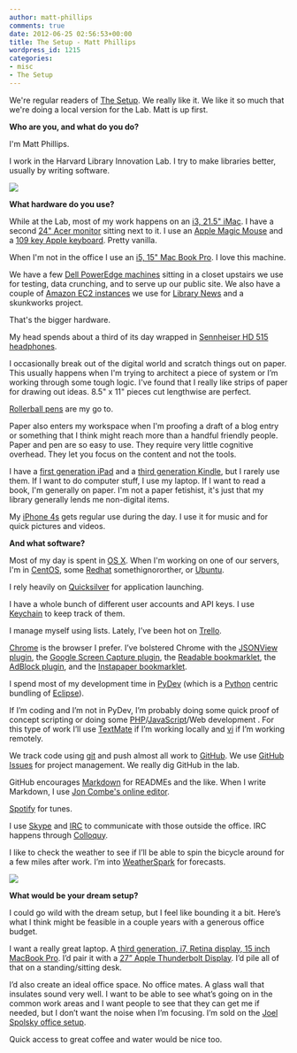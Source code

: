 ```yaml
---
author: matt-phillips
comments: true
date: 2012-06-25 02:56:53+00:00
title: The Setup - Matt Phillips
wordpress_id: 1215
categories:
- misc
- The Setup
---
```


We're regular readers of [The Setup](http://usesthis.com/). We really like it. We like it so much that we're doing a local version for the Lab. Matt is up first.

**Who are you, and what do you do?**

I'm Matt Phillips.

I work in the Harvard Library Innovation Lab. I try to make libraries better, usually by writing software.

[![](http://librarylab.law.harvard.edu/blog/wp-content/uploads/2012/06/DSC_3349-e1340592772849.jpg)](http://librarylab.law.harvard.edu/blog/wp-content/uploads/2012/06/DSC_3349-e1340592772849.jpg)

**What hardware do you use?**

While at the Lab, most of my work happens on an [i3, 21.5" iMac](https://en.wikipedia.org/wiki/Intel_iMac). I have a second [24" Acer monitor](http://us.acer.com/ac/en/US/content/group/monitors) sitting next to it. I use an [Apple Magic Mouse](https://en.wikipedia.org/wiki/Magic_Mouse) and a [109 key Apple keyboard](https://en.wikipedia.org/wiki/Apple_Keyboard#Apple_Pro_Keyboard_.28M7803.29). Pretty vanilla.

When I'm not in the office I use an [i5, 15" Mac Book Pro](https://en.wikipedia.org/wiki/Macbook_pro). I love this machine.

We have a few [Dell PowerEdge machines](https://en.wikipedia.org/wiki/Dell_PowerEdge) sitting in a closet upstairs we use for testing, data crunching, and to serve up our public site. We also have a couple of [Amazon EC2 instances](http://aws.amazon.com/ec2/) we use for [Library News](http://news.librarycloud.org/) and a skunkworks project.

That's the bigger hardware.

My head spends about a third of its day wrapped in [Sennheiser HD 515 headphones](http://www.amazon.com/Sennheiser-HD515-Dynamic-Audiophile-Headphones/dp/B0001FTVDG).

I occasionally break out of the digital world and scratch things out on paper. This usually happens when I'm trying to architect a piece of system or I’m working through some tough logic. I've found that I really like strips of paper for drawing out ideas. 8.5" x 11" pieces cut lengthwise are perfect.

[Rollerball pens](http://en.wikipedia.org/wiki/Rollerball_pen) are my go to.

Paper also enters my workspace when I'm proofing a draft of a blog entry or something that I think might reach more than a handful friendly people. Paper and pen are so easy to use. They require very little cognitive overhead. They let you focus on the content and not the tools.

I have a [first generation iPad](http://en.wikipedia.org/wiki/IPad) and a [third generation Kindle](http://en.wikipedia.org/wiki/Amazon_Kindle), but I rarely use them. If I want to do computer stuff, I use my laptop. If I want to read a book, I'm generally on paper. I'm not a paper fetishist, it's just that my library generally lends me non-digital items.

My [iPhone 4s](http://en.wikipedia.org/wiki/IPhone_4S) gets regular use during the day. I use it for music and for quick pictures and videos.

**And what software?**

Most of my day is spent in [OS X](http://www.apple.com/osx/). When I'm working on one of our servers, I'm in [CentOS](http://www.centos.org/), some [Redhat](http://www.redhat.com/) somethignororther, or [Ubuntu](http://www.ubuntu.com/).

I rely heavily on [Quicksilver](https://github.com/quicksilver/quicksilver) for application launching.

I have a whole bunch of different user accounts and API keys. I use [Keychain](https://en.wikipedia.org/wiki/Keychain_(Mac_OS)) to keep track of them.

I manage myself using lists. Lately, I’ve been hot on [Trello](https://trello.com/).

[Chrome](https://www.google.com/intl/en/chrome/browser/) is the browser I prefer. I’ve bolstered Chrome with the [JSONView plugin](https://chrome.google.com/webstore/detail/chklaanhfefbnpoihckbnefhakgolnmc), the [Google Screen Capture plugin](https://chrome.google.com/webstore/detail/cpngackimfmofbokmjmljamhdncknpmg), the [Readable bookmarklet](http://readable.tastefulwords.com/), the [AdBlock plugin](https://chrome.google.com/webstore/detail/gighmmpiobklfepjocnamgkkbiglidom), and the [Instapaper bookmarklet](http://www.instapaper.com/).

I spend most of my development time in [PyDev](http://pydev.org/) (which is a [Python](http://www.python.org/) centric bundling of [Eclipse](http://eclipse.org/)).

If I’m coding and I’m not in PyDev, I’m probably doing some quick proof of concept scripting or doing some [PHP](http://www.php.net/)/[JavaScript](https://en.wikipedia.org/wiki/JavaScript)/Web development . For this type of work I’ll use [TextMate](http://macromates.com/) if I’m working locally and [vi](https://en.wikipedia.org/wiki/Vi) if I’m working remotely.

We track code using [git](http://git-scm.com/) and push almost all work to [GitHub](https://github.com/harvard-lil). We use [GitHub Issues](https://github.com/blog/831-issues-2-0-the-next-generation) for project management. We really dig GitHub in the lab.

GitHub encourages [Markdown](http://daringfireball.net/projects/markdown/) for READMEs and the like. When I write Markdown, I use [Jon Combe's online editor](http://joncom.be/experiments/markdown-editor/edit/).

[Spotify](http://www.spotify.com/) for tunes.

I use [Skype](http://skype.com) and [IRC](https://en.wikipedia.org/wiki/Internet_Relay_Chat) to communicate with those outside the office. IRC happens through [Colloquy](http://colloquy.info/).

I like to check the weather to see if I’ll be able to spin the bicycle around for a few miles after work. I’m into [WeatherSpark](http://weatherspark.com) for forecasts.

[![](http://librarylab.law.harvard.edu/blog/wp-content/uploads/2012/06/matt_setup_desk-e1340592975240.jpg)](http://librarylab.law.harvard.edu/blog/wp-content/uploads/2012/06/matt_setup_desk-e1340592975240.jpg)

**What would be your dream setup?**

I could go wild with the dream setup, but I feel like bounding it a bit. Here’s what I think might be feasible in a couple years with a generous office budget.

I want a really great laptop. A [third generation, i7, Retina display, 15 inch MacBook Pro](https://en.wikipedia.org/wiki/MacBook_Pro). I’d pair it with a [27” Apple Thunderbolt Display](https://en.wikipedia.org/wiki/Apple_Thunderbolt_Display). I’d pile all of that on a standing/sitting desk.

I’d also create an ideal office space. No office mates. A glass wall that insulates sound very well. I want to be able to see what’s going on in the common work areas and I want people to see that they can get me if needed, but I don’t want the noise when I’m focusing. I’m sold on the [Joel Spolsky office setup](http://www.joelonsoftware.com/items/2008/12/29.html).

Quick access to great coffee and water would be nice too.
